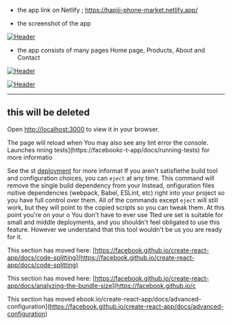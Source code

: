 
- the app link on Netlify ; https://hapiii-phone-market.netlify.app/

-  the screenshot of the app

[![Header](https://res.cloudinary.com/hapiii/image/upload/v1668615299/react-apps/skkmusj7q4drfdzqfyqa.png)](https://some-url.dev/)


- the app consists of many pages Home page, Products, About and Contact


[![Header](https://res.cloudinary.com/hapiii/image/upload/v1668716003/react-apps/eot8rwmvg8foqxvqeflc.png)](https://some-url.dev/)


[![Header](https://res.cloudinary.com/hapiii/image/upload/v1668716003/react-apps/enqhe2bcx13nxvfjucuw.png)](https://some-url.dev/)


-------------------------------------------------------------------
this will be deleted
---------------------------------------------------------------------


Open [http://localhost:3000](h//localhost:3000) to view it in your browser.

The page will reload when 
You may also see any lint error the console.
Launches 
nning tests](https://facebookc-t-app/docs/running-tests) for more informatio

See the st [deployment](https://ook.github.io/create-react-app/docs/deployment) for more informat
If you aren't satisfiethe build tool and configuration choices, you can `eject` at any time. This command will remove the single build dependency from your 
Instead, onfiguration files nsitive dependencies (webpack, Babel, ESLint, etc) right into your project so you have full control over them. All of the commands except `eject` will still work, but they will point to the copied scripts so you can tweak them. At this point you're on your o
You don't have to ever use  Tted ure set is suitable for small and middle deployments, and you shouldn't feel obligated to use this feature. However we understand that this tool wouldn't be us you are ready for it.

This section has moved here: [https://facebook.github.io/create-react-app/docs/code-splitting](https://facebook.github.io/create-react-app/docs/code-splitting)

This section has moved here: [https://facebook.github.io/create-react-app/docs/analyzing-the-bundle-size](https://facebook.github.io/c

This section has moved ebook.io/create-react-app/docs/advanced-configuration](https://facebook.github.io/create-react-app/docs/advanced-configuration)

